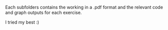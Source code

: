 Each subfolders contains the working in a .pdf format and the relevant code and graph outputs for each exercise. 

I tried my best :) 
